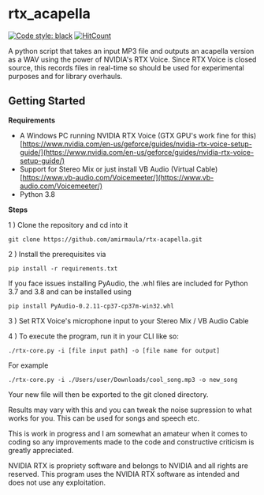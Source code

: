 
# rtx_acapella
[![Code style: black](https://img.shields.io/badge/code%20style-black-000000.svg)](https://github.com/psf/black) [![HitCount](http://hits.dwyl.com/amirmaula/rtx-acapella.svg)](http://hits.dwyl.com/amirmaula/rtx-acapella)



A python script that takes an input MP3 file and outputs an acapella version as a WAV using the power of NVIDIA's RTX Voice. Since RTX Voice is closed source, this records files in real-time so should be used for experimental purposes and for library overhauls.

## Getting Started

**Requirements**

 - A Windows PC running NVIDIA RTX Voice (GTX GPU's work fine for this) [https://www.nvidia.com/en-us/geforce/guides/nvidia-rtx-voice-setup-guide/](https://www.nvidia.com/en-us/geforce/guides/nvidia-rtx-voice-setup-guide/)
 - Support for Stereo Mix or just install VB Audio (Virtual Cable) [https://www.vb-audio.com/Voicemeeter/](https://www.vb-audio.com/Voicemeeter/)
 - Python 3.8


**Steps**

1 ) Clone the repository and cd into it

    git clone https://github.com/amirmaula/rtx-acapella.git

2 ) Install the prerequisites via

    pip install -r requirements.txt 

If you face issues installing PyAudio, the .whl files are included for Python 3.7 and 3.8 and can be installed using

    pip install PyAudio-0.2.11-cp37-cp37m-win32.whl

3 ) Set RTX Voice's microphone input to your Stereo Mix / VB Audio Cable

4 ) To execute the program, run it in your CLI like so:

    ./rtx-core.py -i [file input path] -o [file name for output]
   For example
   

    ./rtx-core.py -i ./Users/user/Downloads/cool_song.mp3 -o new_song


Your new file will then be exported to the git cloned directory. 


Results may vary with this and you can tweak the noise supression to what works for you. This can be used for songs and speech etc.


This is work in progress and I am somewhat an amateur when it comes to coding so any improvements made to the code and constructive criticism is greatly appreciated.


NVIDIA RTX is propriety software and belongs to NVIDIA and all rights are reserved. This program uses the NVIDIA RTX software as intended and does not use any exploitation.
